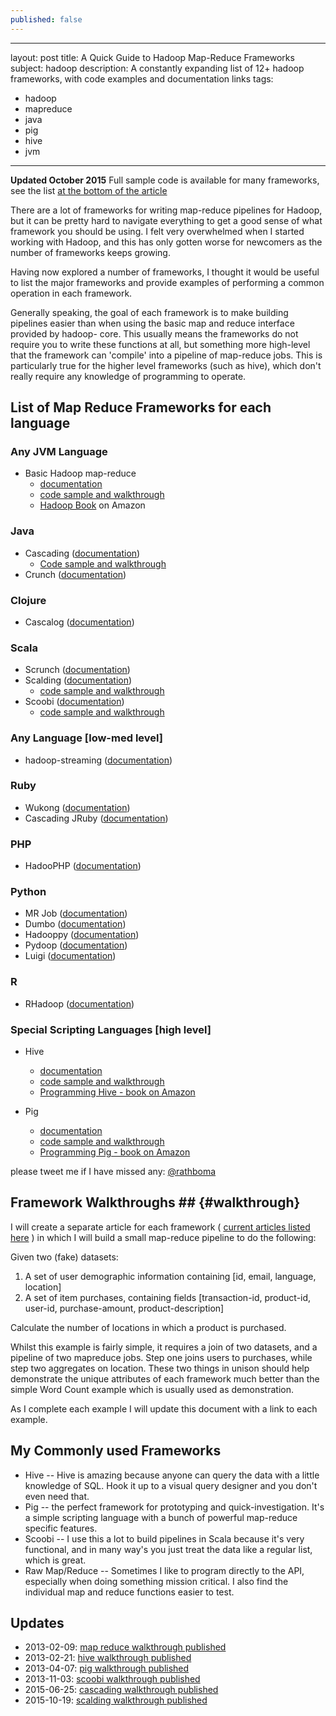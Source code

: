 ```yaml
---
published: false
---
```


--- 
layout: post 
title: A Quick Guide to Hadoop Map-Reduce Frameworks 
subject: hadoop 
description: A constantly expanding list of 12+ hadoop frameworks, with code examples and documentation links
tags: 
- hadoop 
- mapreduce 
- java
- pig
- hive
- jvm
--- 

**Updated October 2015** Full sample code is available for many frameworks, see the list [at the bottom of the article](#updates)

There are a lot of frameworks for writing map-reduce pipelines for Hadoop, but
it can be pretty hard to navigate everything to get a good sense of what
framework you should be using. I felt very overwhelmed when I started working
with Hadoop, and this has only gotten worse for newcomers as the number of
frameworks keeps growing.

Having now explored a number of frameworks, I thought it would be useful to
list the major frameworks and provide examples of performing a common
operation in each framework.

Generally speaking, the goal of each framework is to make building pipelines
easier than when using the basic map and reduce interface provided by hadoop-
core. This usually means the frameworks do not require you to write these
functions at all, but something more high-level that the framework can
'compile' into a pipeline of map-reduce jobs. This is particularly true for
the higher level frameworks (such as hive), which don't really require any
knowledge of programming to operate.

## List of Map Reduce Frameworks for each language

### Any JVM Language

* Basic Hadoop map-reduce 
  * [documentation](http://hadoop.apache.org/docs/r0.20.2/mapred_tutorial.html)
  * [code sample and walkthrough][1]
  * [Hadoop Book][hadoop-book] on Amazon

### Java

* Cascading ([documentation](http://www.cascading.org/))
  * [Code sample and walkthrough][cascading-walkthrough]
* Crunch ([documentation](https://github.com/cloudera/crunch))

### Clojure

* Cascalog ([documentation](https://github.com/nathanmarz/cascalog))

### Scala

* Scrunch ([documentation](https://github.com/cloudera/crunch/tree/master/scrunch))
* Scalding ([documentation](https://github.com/twitter/scalding))
	* [code sample and walkthrough][scalding-walkthrough]
* Scoobi ([documentation](https://github.com/NICTA/scoobi))
    * [code sample and walkthrough][scoobi-walkthrough]

### Any Language \[low-med level\]

* hadoop-streaming ([documentation](http://hadoop.apache.org/docs/r0.15.2/streaming.html))

### Ruby

* Wukong ([documentation](https://github.com/infochimps-labs/wukong))
* Cascading JRuby ([documentation](https://github.com/etsy/cascading.jruby))

### PHP

* HadooPHP ([documentation](https://github.com/dzuelke/HadooPHP))

### Python

* MR Job ([documentation](https://github.com/Yelp/mrjob))
* Dumbo ([documentation](https://github.com/klbostee/dumbo))
* Hadooppy ([documentation](https://github.com/bwhite/hadoopy))
* Pydoop ([documentation](http://pydoop.sourceforge.net/docs/))
* Luigi ([documentation](https://github.com/spotify/luigi))

### R

* RHadoop ([documentation](https://github.com/RevolutionAnalytics/RHadoop))

### Special Scripting Languages \[high level\]

* Hive 
  * [documentation](http://hive.apache.org/)
  * [code sample and walkthrough][2]
  * [Programming Hive - book on Amazon][hive-book]

* Pig 
  * [documentation](http://pig.apache.org/)
  * [code sample and walkthrough][3]
  * [Programming Pig - book on Amazon][pig-book]

please tweet me if I have missed any: [@rathboma](http://twitter.com/rathboma)

## Framework Walkthroughs ## {#walkthrough}

I will create a separate article for each framework ( [current articles listed here](#updates) ) in which I will build a
small map-reduce pipeline to do the following:

Given two (fake) datasets:

1. A set of user demographic information containing \[id, email, language, location\]
2. A set of item purchases, containing fields \[transaction-id, product-id, user-id, purchase-amount, product-description\]

Calculate the number of locations in which a product is purchased.

Whilst this example is fairly simple, it requires a join of two datasets, and
a pipeline of two mapreduce jobs. Step one joins users to purchases, while
step two aggregates on location. These two things in unison should help
demonstrate the unique attributes of each framework much better than the
simple Word Count example which is usually used as demonstration.

As I complete each example I will update this document with a link to each
example.

## My Commonly used Frameworks

* Hive -- Hive is amazing because anyone can query the data with a little knowledge of SQL. Hook it up to a visual query designer and you don't even need that.
* Pig -- the perfect framework for prototyping and quick-investigation. It's a simple scripting language with a bunch of powerful map-reduce specific features.
* Scoobi -- I use this a lot to build pipelines in Scala because it's very functional, and in many way's you just treat the data like a regular list, which is great.
* Raw Map/Reduce -- Sometimes I like to program directly to the API, especially when doing something mission critical. I also find the individual map and reduce functions easier to test.


## Updates

* 2013-02-09: [map reduce walkthrough published][1]
* 2013-02-21: [hive walkthrough published][2]
* 2013-04-07: [pig walkthrough published][3]
* 2013-11-03: [scoobi walkthrough published][scoobi-walkthrough]
* 2015-06-25: [cascading walkthrough published][cascading-walkthrough]
* 2015-10-19: [scalding walkthrough published][scalding-walkthrough]

[1]: /2013/02/09/real-world-hadoop-implementing-a-left-outer-join-in-hadoop-map-reduce.html
[2]: /2013/02/20/real-world-hadoop---implementing-a-left-outer-join-in-hive.html
[3]: /2013/04/07/real-world-hadoop---implementing-a-left-outer-join-in-pig.html
[hadoop-book]:http://www.amazon.com/gp/product/1449311520/ref=as_li_qf_sp_asin_tl?ie=UTF8&camp=1789&creative=9325&creativeASIN=1449311520&linkCode=as2&tag=matratsblo-20
[hive-book]: http://www.amazon.com/gp/product/1449319335/ref=as_li_ss_tl?ie=UTF8&camp=1789&creative=390957&creativeASIN=1449319335&linkCode=as2&tag=matratsblo-20
[pig-book]: http://www.amazon.com/gp/product/1449302645/ref=as_li_ss_tl?ie=UTF8&camp=1789&creative=390957&creativeASIN=1449302645&linkCode=as2&tag=matratsblo-20
[scoobi-walkthrough]:/2013/11/03/real-world-hadoop---implementing-a-left-outer-join-with-scoobi.html
[cascading-walkthrough]:/2015/06/25/real-world-hadoop---implementing-a-left-outer-join-in-java-with-cascading.html
[scalding-walkthrough]:http://blog.matthewrathbone.com/2015/10/20/scalding-tutorial.html
